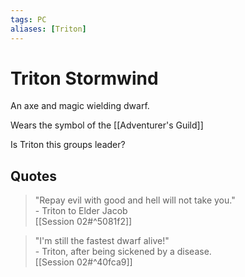 ```yaml
---
tags: PC 
aliases: [Triton]
---
```

# Triton Stormwind
An axe and magic wielding dwarf.

Wears the symbol of the [[Adventurer's Guild]]

Is Triton this groups leader?

## Quotes
> "Repay evil with good and hell will not take you."  
> \- Triton to Elder Jacob  
[[Session 02#^5081f2]]

> "I'm still the fastest dwarf alive!"  
\- Triton, after being sickened by a disease.  
[[Session 02#^40fca9]]
